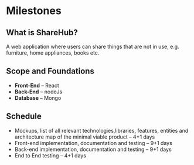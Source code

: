 # Milestones

## What is ShareHub?

A web application where users can share things that are not in use, e.g. furniture, home appliances, books etc.

## Scope and Foundations

- **Front-End** &ndash; React
- **Back-End** &ndash; nodeJs
- **Database** &ndash; Mongo

## Schedule

- Mockups, list of all relevant technologies,libraries, features, entities and architecture map of the minimal viable product &ndash; 4+1 days
- Front-end implementation, documentation and testing &ndash; 9+1 days
- Back-end implementation, documentation and testing &ndash; 9+1 days
- End to End testing &ndash; 4+1 days
